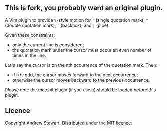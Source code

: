This is fork, you probably want an original plugin.
----

A Vim plugin to provide `%`-style motion for `'` (single quotation mark), `"` (double quotation mark), `` ` `` (backtick), and `|` (pipe).

Given these constraints:

- only the current line is considered;
- the quotation mark under the cursor must occur an even number of times in the line.

Let's say the cursor is on the nth occurrence of the quotation mark.  Then:

- if n is odd, the cursor moves forward to the next occurrence;
- otherwise the cursor moves backward to the previous occurrence.

Please note the matchit plugin (if you use it) should be loaded before this plugin.


## Licence

Copyright Andrew Stewart.  Distributed under the MIT licence.
